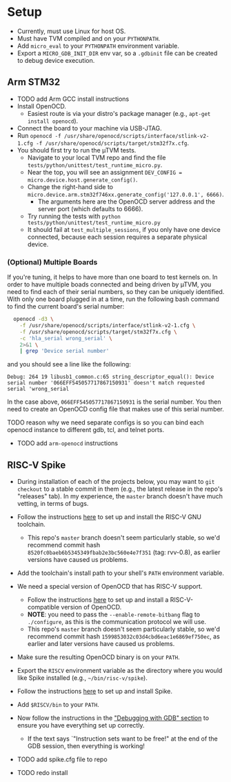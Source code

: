 <!-- - TODO add RPC auto-restart script to this repo and explain this snippet in `tune_relay_microtvm.py`
```python
RPC_SERVER_DEV_CONFIG_BASE = f'/home/lweber/micro-rpc-tempdirs'
for i in range(10):
    DEV_CONFIG['server_port'] = 6666 + i
    with open(f'{RPC_SERVER_DEV_CONFIG_BASE}/{i}/utvm_dev_config.json', 'w') as f:
        json.dump(DEV_CONFIG, f, indent=4)
``` -->

# Setup
- Currently, must use Linux for host OS.
- Must have TVM compiled and on your `PYTHONPATH`.
- Add `micro_eval` to your `PYTHONPATH` environment variable.
- Export a `MICRO_GDB_INIT_DIR` env var, so a `.gdbinit` file can be created to debug device execution.

## Arm STM32
- TODO add Arm GCC install instructions
- Install OpenOCD.
  - Easiest route is via your distro's package manager (e.g., `apt-get install openocd`).
- Connect the board to your machine via USB-JTAG.
- Run `openocd -f /usr/share/openocd/scripts/interface/stlink-v2-1.cfg -f /usr/share/openocd/scripts/target/stm32f7x.cfg`.
- You should first try to run the µTVM tests.
  - Navigate to your local TVM repo and find the file `tests/python/unittest/test_runtime_micro.py`.
  - Near the top, you will see an assignment `DEV_CONFIG = micro.device.host.generate_config()`.
  - Change the right-hand side to `micro.device.arm.stm32f746xx.generate_config('127.0.0.1', 6666)`.
    - The arguments here are the OpenOCD server address and the server port (which defaults to 6666).
  - Try running the tests with `python tests/python/unittest/test_runtime_micro.py`
  - It should fail at `test_multiple_sessions`, if you only have one device connected, because each session requires a separate physical device.

### (Optional) Multiple Boards
If you're tuning, it helps to have more than one board to test kernels on.
In order to have multiple boads connected and being driven by µTVM, you need to find each of their serial numbers, so they can be uniquely identified.
With only one board plugged in at a time, run the following bash command to find the current board's serial number:
```bash
  openocd -d3 \
    -f /usr/share/openocd/scripts/interface/stlink-v2-1.cfg \
    -f /usr/share/openocd/scripts/target/stm32f7x.cfg \
    -c 'hla_serial wrong_serial' \
    2>&1 \
    | grep 'Device serial number'
```
and you should see a line like the following:
```
Debug: 264 19 libusb1_common.c:65 string_descriptor_equal(): Device serial number '066EFF545057717867150931' doesn't match requested serial 'wrong_serial
```
In the case above, `066EFF545057717867150931` is the serial number.
You then need to create an OpenOCD config file that makes use of this serial number.

TODO reason why we need separate configs is so you can bind each openocd instance to different gdb, tcl, and telnet ports.

- TODO add `arm-openocd` instructions

## RISC-V Spike
- During installation of each of the projects below, you may want to `git checkout` to a stable commit in them (e.g., the latest release in the repo's "releases" tab).  In my experience, the `master` branch doesn't have much vetting, in terms of bugs.

- Follow the instructions [here](https://github.com/riscv/riscv-gnu-toolchain) to set up and install the RISC-V GNU toolchain.
  - This repo's `master` branch doesn't seem particularly stable, so we'd recommend commit hash `8520fc0baeb6b5345349fbab2e3bc560e4e7f351` (tag: rvv-0.8), as earlier versions have caused us problems.
- Add the toolchain's install path to your shell's `PATH` environment variable.
- We need a special version of OpenOCD that has RISC-V support.
  - Follow the instructions [here](https://github.com/riscv/riscv-openocd) to set up and install a RISC-V-compatible version of OpenOCD.
  - **NOTE**: you need to pass the `--enable-remote-bitbang` flag to `./configure`, as this is the communication protocol we will use.
  - This repo's `master` branch doesn't seem particularly stable, so we'd recommend commit hash `1599853032c03d4cbd6eac1e6869ef750ec`, as earlier and later versions have caused us problems.
- Make sure the resulting OpenOCD binary is on your `PATH`.
- Export the `RISCV` environment variable as the directory where you would like Spike installed (e.g., `~/bin/risc-v/spike`).
- Follow the instructions [here](https://github.com/riscv/riscv-isa-sim) to set up and install Spike.
- Add `$RISCV/bin` to your `PATH`.
- Now follow the instructions in the ["Debugging with GDB" section](https://github.com/riscv/riscv-isa-sim#debugging-with-gdb) to ensure you have everything set up correctly.
  - If the text says `"Instruction sets want to be free!" at the end of the GDB session, then everything is working!
- TODO add spike.cfg file to repo
- TODO redo install
